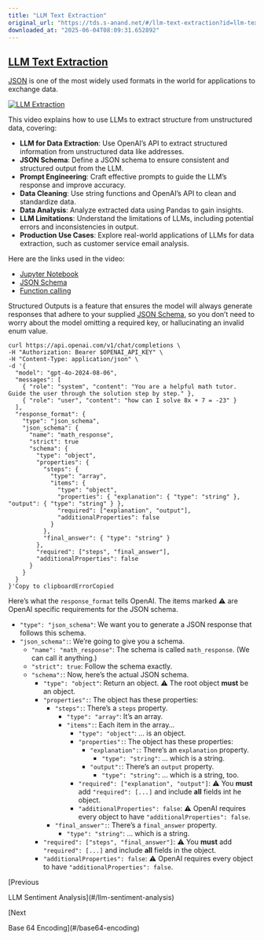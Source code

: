 ```yaml
---
title: "LLM Text Extraction"
original_url: "https://tds.s-anand.net/#/llm-text-extraction?id=llm-text-extraction"
downloaded_at: "2025-06-04T08:09:31.652892"
---
```

[LLM Text Extraction](#/llm-text-extraction?id=llm-text-extraction)
-------------------------------------------------------------------

[JSON](#/json) is one of the most widely used formats in the world for applications to exchange data.

[![LLM Extraction](https://i.ytimg.com/vi_webp/72514uGffPE/sddefault.webp)](https://youtu.be/72514uGffPE)

This video explains how to use LLMs to extract structure from unstructured data, covering:

* **LLM for Data Extraction**: Use OpenAI’s API to extract structured information from unstructured data like addresses.
* **JSON Schema**: Define a JSON schema to ensure consistent and structured output from the LLM.
* **Prompt Engineering**: Craft effective prompts to guide the LLM’s response and improve accuracy.
* **Data Cleaning**: Use string functions and OpenAI’s API to clean and standardize data.
* **Data Analysis**: Analyze extracted data using Pandas to gain insights.
* **LLM Limitations**: Understand the limitations of LLMs, including potential errors and inconsistencies in output.
* **Production Use Cases**: Explore real-world applications of LLMs for data extraction, such as customer service email analysis.

Here are the links used in the video:

* [Jupyter Notebook](https://colab.research.google.com/drive/1Z8mG-RPTSYY4qwkoNdzRTc4StbnwOXeE)
* [JSON Schema](https://json-schema.org/)
* [Function calling](https://platform.openai.com/docs/guides/function-calling)

Structured Outputs is a feature that ensures the model will always generate responses that adhere to your supplied
[JSON Schema](https://json-schema.org/overview/what-is-jsonschema), so you don’t need to worry about the model omitting a required key,
or hallucinating an invalid enum value.

```
curl https://api.openai.com/v1/chat/completions \
-H "Authorization: Bearer $OPENAI_API_KEY" \
-H "Content-Type: application/json" \
-d '{
  "model": "gpt-4o-2024-08-06",
  "messages": [
    { "role": "system", "content": "You are a helpful math tutor. Guide the user through the solution step by step." },
    { "role": "user", "content": "how can I solve 8x + 7 = -23" }
  ],
  "response_format": {
    "type": "json_schema",
    "json_schema": {
      "name": "math_response",
      "strict": true
      "schema": {
        "type": "object",
        "properties": {
          "steps": {
            "type": "array",
            "items": {
              "type": "object",
              "properties": { "explanation": { "type": "string" }, "output": { "type": "string" } },
              "required": ["explanation", "output"],
              "additionalProperties": false
            }
          },
          "final_answer": { "type": "string" }
        },
        "required": ["steps", "final_answer"],
        "additionalProperties": false
      }
    }
  }
}'Copy to clipboardErrorCopied
```

Here’s what the `response_format` tells OpenAI. The items marked ⚠️ are OpenAI specific requirements for the JSON schema.

* `"type": "json_schema"`: We want you to generate a JSON response that follows this schema.
* `"json_schema":`: We’re going to give you a schema.
  + `"name": "math_response"`: The schema is called `math_response`. (We can call it anything.)
  + `"strict": true`: Follow the schema exactly.
  + `"schema":`: Now, here’s the actual JSON schema.
    - `"type": "object"`: Return an object. ⚠️ The root object **must** be an object.
    - `"properties":`: The object has these properties:
      * `"steps":`: There’s a `steps` property.
        + `"type": "array"`: It’s an array.
        + `"items":`: Each item in the array…
          - `"type": "object"`: … is an object.
          - `"properties":`: The object has these properties:
            * `"explanation":`: There’s an `explanation` property.
              + `"type": "string"`: … which is a string.
            * `"output":`: There’s an `output` property.
              + `"type": "string"`: … which is a string, too.
          - `"required": ["explanation", "output"]`: ⚠️ You **must** add `"required": [...]` and include **all** fields int he object.
          - `"additionalProperties": false`: ⚠️ OpenAI requires every object to have `"additionalProperties": false`.
      * `"final_answer":`: There’s a `final_answer` property.
        + `"type": "string"`: … which is a string.
    - `"required": ["steps", "final_answer"]`: ⚠️ You **must** add `"required": [...]` and include **all** fields in the object.
    - `"additionalProperties": false`: ⚠️ OpenAI requires every object to have `"additionalProperties": false`.

[Previous

LLM Sentiment Analysis](#/llm-sentiment-analysis)

[Next

Base 64 Encoding](#/base64-encoding)